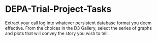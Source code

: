 # DEPA-Trial-Project-Tasks
Extract your call log into whatever persistent database format you deem effective. From the choices in the D3 Gallery, select the series of graphs and plots that will convey the story you wish to tell.

